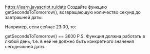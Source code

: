 https://learn.javascript.ru/date
Создайте функцию getSecondsToTomorrow(), возвращающую количество секунд до завтрашней даты.

Например, если сейчас 23:00, то:

getSecondsToTomorrow() == 3600
P.S. Функция должна работать в любой день, т.е. в ней не должно быть конкретного значения сегодняшней даты.
